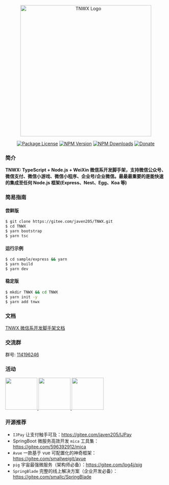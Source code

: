 <p align="center">
  <a href="https://www.npmjs.com/package/tnwx" target="blank"><img src="https://gitee.com/javen205/TNWX/raw/master/assets/img/logo.png" width="410" alt="TNWX Logo" /></a>
</p>
 <p align="center">
 <a href="https://www.npmjs.com/package/tnwx" target="_blank"><img src="https://img.shields.io/npm/l/tnwx.svg?style=flat-square" alt="Package License" /></a>
<a href="https://www.npmjs.com/package/tnwx" target="_blank"><img src="https://img.shields.io/npm/v/tnwx.svg?style=flat-square" alt="NPM Version" /></a>
<a href="https://www.npmjs.com/package/tnwx" target="_blank"><img src="https://img.shields.io/npm/dt/tnwx.svg?style=flat-square" alt="NPM Downloads" /></a>
<a href="https://github.com/Javen205/donate" target="_blank"><img src="https://img.shields.io/badge/Donate-WeChat-%23ff3f59.svg?style=flat-square" alt="Donate"/></a>
</p>

### 简介

**TNWX: TypeScript + Node.js + WeiXin 微信系开发脚手架，支持微信公众号、微信支付、微信小游戏、微信小程序、企业号/企业微信。最最最重要的是能快速的集成至任何 Node.js 框架(Express、Nest、Egg、Koa 等)**

### 简易指南

#### 尝鲜版

```bash
$ git clone https://gitee.com/javen205/TNWX.git
$ cd TNWX
$ yarn bootstrap
$ yarn tsc
```

#### 运行示例

```bash
$ cd sample/express && yarn
$ yarn build
$ yarn dev
```

#### 稳定版

```bash
$ mkdir TNWX && cd TNWX
$ yarn init -y
$ yarn add tnwx
```

### 文档

[TNWX 微信系开发脚手架文档](https://javen205.gitee.io/tnwx)

### 交流群

群号: [114196246](https:shang.qq.com/wpa/qunwpa?idkey=a1e4fd8c71008961bd4fc8eeea224e726afd5e5eae7bf1d96d3c77897388bf24)

### 活动

 <p align="left">
 	  <a left="100" target="_blank" href="https://promotion.aliyun.com/ntms/act/qwbk.html?userCode=b1hkzv2x">
        <img src="https://gitee.com/javen205/TNWX/raw/master/assets/img/aliYun.jpg" height="100" alt="">
    </a>
    <a left="100" target="_blank" href="https://cloud.tencent.com/act/cps/redirect?redirect=1048&cps_key=a21676d22e4b11a883893d54e158c1d3&from=console">
        <img src="https://gitee.com/javen205/TNWX/raw/master/assets/img/tencent.jpg" height="100" alt="">
    </a>
    <a left="100" target="_blank" href="https://activity.huaweicloud.com/discount_area_v5/index.html?&fromuser=aHcxMTc2NTU3MQ==&utm_source=aHcxMTc2NTU3MQ==&utm_medium=cps&utm_campaign=201905">
        <img src="https://gitee.com/javen205/TNWX/raw/master/assets/img/huawei.jpg" height="100" alt="">
    </a>
 </p>

### 开源推荐

- `IJPay` 让支付触手可及：https://gitee.com/javen205/IJPay
- SpringBoot 微服务高效开发 `mica` 工具集：https://gitee.com/596392912/mica
- `Avue` 一款基于 vue 可配置化的神奇框架：https://gitee.com/smallweigit/avue
- `pig` 宇宙最强微服务（架构师必备）：https://gitee.com/log4j/pig
- `SpringBlade` 完整的线上解决方案（企业开发必备）：https://gitee.com/smallc/SpringBlade

